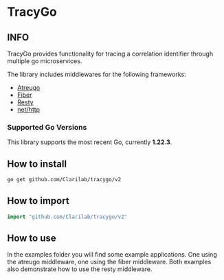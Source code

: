 # TracyGo

## INFO

TracyGo provides functionality for tracing a correlation identifier through multiple go microservices.

The library includes middlewares for the following frameworks:
- [Atreugo](https://github.com/savsgio/atreugo)
- [Fiber](https://github.com/gofiber/fiber)
- [Resty](https://github.com/go-resty/resty)
- [net/http](https://pkg.go.dev/net/http)

### Supported Go Versions

This library supports the most recent Go, currently  **1.22.3**.

## How to install

```bash
go get github.com/Clarilab/tracygo/v2
```

## How to import
```go
import "github.com/Clarilab/tracygo/v2"
```

## How to use
In the examples folder you will find some example applications.
One using the atreugo middleware, one using the fiber middleware.
Both examples also demonstrate how to use the resty middleware.
